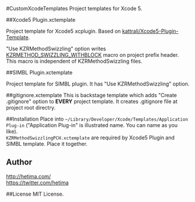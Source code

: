 #CustomXcodeTemplates
Project templates for Xcode 5.

##Xcode5 Plugin.xctemplate

Project template for Xcode5 xcplugin. Based on [kattrali/Xcode5-Plugin-Template](https://github.com/kattrali/Xcode5-Plugin-Template).

"Use KZRMethodSwizzling" option writes [KZRMETHOD\_SWIZZLING\_WITHBLOCK](https://github.com/hetima/KZRMethodSwizzling) macro on project prefix header. This macro is independent of KZRMethodSwizzling files.

##SIMBL Plugin.xctemplate

Project template for SIMBL plugin. It has "Use KZRMethodSwizzling" option.


##gitignore.xctemplate
This is backstage template which adds "Create .gitignore" option to __EVERY__ project template. It creates .gitignore file at project root directry.

##Installation
Place into `~/Library/Developer/Xcode/Templates/Application Plug-in` ("Application Plug-in" is illustrated name. You can name as you like).  
`KZRMethodSwizzlingPCH.xctemplate` are required by Xcode5 Plugin and SIMBL template. Place it together.


## Author
http://hetima.com/  
https://twitter.com/hetima


##License
MIT License.
